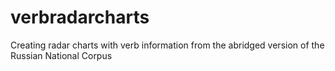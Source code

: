 # verbradarcharts
Creating radar charts with verb information from the abridged version of the Russian National Corpus

